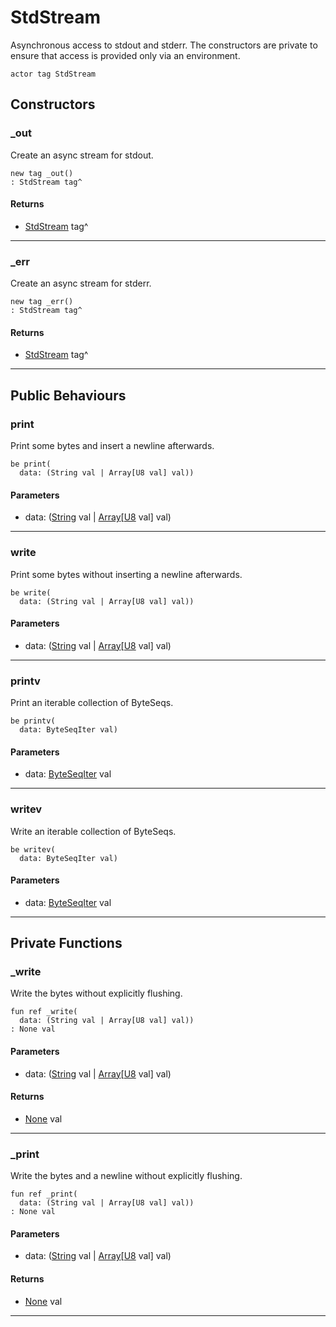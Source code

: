 # StdStream

Asynchronous access to stdout and stderr. The constructors are private to
ensure that access is provided only via an environment.


```pony
actor tag StdStream
```

## Constructors

### _out

Create an async stream for stdout.


```pony
new tag _out()
: StdStream tag^
```

#### Returns

* [StdStream](builtin-StdStream) tag^

---

### _err

Create an async stream for stderr.


```pony
new tag _err()
: StdStream tag^
```

#### Returns

* [StdStream](builtin-StdStream) tag^

---

## Public Behaviours

### print

Print some bytes and insert a newline afterwards.


```pony
be print(
  data: (String val | Array[U8 val] val))
```
#### Parameters

*   data: ([String](builtin-String) val | [Array](builtin-Array)\[[U8](builtin-U8) val\] val)

---

### write

Print some bytes without inserting a newline afterwards.


```pony
be write(
  data: (String val | Array[U8 val] val))
```
#### Parameters

*   data: ([String](builtin-String) val | [Array](builtin-Array)\[[U8](builtin-U8) val\] val)

---

### printv

Print an iterable collection of ByteSeqs.


```pony
be printv(
  data: ByteSeqIter val)
```
#### Parameters

*   data: [ByteSeqIter](builtin-ByteSeqIter) val

---

### writev

Write an iterable collection of ByteSeqs.


```pony
be writev(
  data: ByteSeqIter val)
```
#### Parameters

*   data: [ByteSeqIter](builtin-ByteSeqIter) val

---

## Private Functions

### _write

Write the bytes without explicitly flushing.


```pony
fun ref _write(
  data: (String val | Array[U8 val] val))
: None val
```
#### Parameters

*   data: ([String](builtin-String) val | [Array](builtin-Array)\[[U8](builtin-U8) val\] val)

#### Returns

* [None](builtin-None) val

---

### _print

Write the bytes and a newline without explicitly flushing.


```pony
fun ref _print(
  data: (String val | Array[U8 val] val))
: None val
```
#### Parameters

*   data: ([String](builtin-String) val | [Array](builtin-Array)\[[U8](builtin-U8) val\] val)

#### Returns

* [None](builtin-None) val

---

